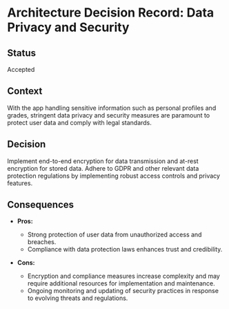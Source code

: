 # Architecture Decision Record: Data Privacy and Security

## Status

Accepted

## Context

With the app handling sensitive information such as personal profiles and grades, stringent data privacy and security measures are paramount to protect user data and comply with legal standards.

## Decision

Implement end-to-end encryption for data transmission and at-rest encryption for stored data. Adhere to GDPR and other relevant data protection regulations by implementing robust access controls and privacy features.

## Consequences

- **Pros:**
  - Strong protection of user data from unauthorized access and breaches.
  - Compliance with data protection laws enhances trust and credibility.
  
- **Cons:**
  - Encryption and compliance measures increase complexity and may require additional resources for implementation and maintenance.
  - Ongoing monitoring and updating of security practices in response to evolving threats and regulations.

